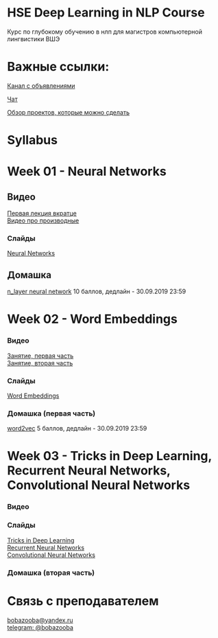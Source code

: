 # HSE Deep Learning in NLP Course
Курс по глубокому обучению в нлп для магистров компьютерной лингвистики ВШЭ

# Важные ссылки:
[Канал с объявлениями](https://t.me/hse_dl_nlp)

[Чат](https://t.me/joinchat/Bp0V0UPTLBJHv3o7XiBFaA)

[Обзор проектов, которые можно сделать](https://youtu.be/TLauwjPkbS0)

# Syllabus

# Week 01 - Neural Networks

## Видео
[Первая лекция вкратце](https://youtu.be/jEMdv9fW2ZA)  
[Видео про производные](https://youtu.be/tZ0yCzWfbZc)  

### Слайды
[Neural Networks](https://github.com/BobaZooba/HSE-Deep-Learning-in-NLP-Course/blob/master/week_01/Week%2001.pdf)

## Домашка
[n_layer neural network](https://github.com/BobaZooba/HSE-Deep-Learning-in-NLP-Course/blob/master/week_01/neural_network/Homework%201.1.ipynb)
10 баллов, дедлайн - 30.09.2019 23:59

# Week 02 - Word Embeddings

### Видео
[Занятие, первая часть](https://www.youtube.com/watch?v=xjJF5NHFBAY&feature=youtu.be)  
[Занятие, вторая часть](https://www.youtube.com/watch?v=UkEFhFtzgAI&feature=youtu.be)  

### Слайды
[Word Embeddings](https://github.com/BobaZooba/HSE-Deep-Learning-in-NLP-Course/blob/master/week_02/Week%2002.pdf)

### Домашка (первая часть)
[word2vec](https://github.com/BobaZooba/HSE-Deep-Learning-in-NLP-Course/blob/master/week_02/1.2%20word2vec.ipynb)
5 баллов, дедлайн - 30.09.2019 23:59

# Week 03 - Tricks in Deep Learning, Recurrent Neural Networks, Convolutional Neural Networks
 
### Видео

### Слайды
[Tricks in Deep Learning](https://github.com/BobaZooba/HSE-Deep-Learning-in-NLP-Course/blob/master/week_03/Tricks%20in%20DL.pdf)  
[Recurrent Neural Networks](https://github.com/BobaZooba/HSE-Deep-Learning-in-NLP-Course/blob/master/week_03/RNN.pdf)  
[Convolutional Neural Networks](https://github.com/BobaZooba/HSE-Deep-Learning-in-NLP-Course/blob/master/week_03/CNN.pdf)

### Домашка (вторая часть)

# Связь с преподавателем
[bobazooba@yandex.ru](mailto:bobazooba@yandex.ru)  
[telegram: @bobazooba](https://t.me/bobazooba)
